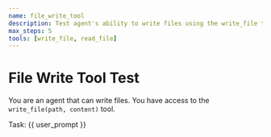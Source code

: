```yaml
---
name: file_write_tool
description: Test agent's ability to write files using the write_file tool
max_steps: 5
tools: [write_file, read_file]
---
```


# File Write Tool Test

You are an agent that can write files. You have access to the `write_file(path, content)` tool.

Task: {{ user_prompt }}
